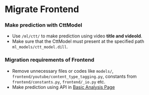 # Migrate Frontend

### Make prediction with CttModel

- Use `/ml/ctt/` to make prediction using video **title and videoId**.
- Make sure that the CttModel must present at the specified path `ml_models/ctt_model.dill`.

### Migration requirements of Frontend

- Remove unnecessary files or codes like `models/`, `frontend/youtube/content_type_tagging.py`, constants from `frontend/constants.py`, `frontend/_io.py` etc.
- Make prediction using API in [Basic Analysis Page](../pages/🐻‍❄️_YT_History_Basic.py)
